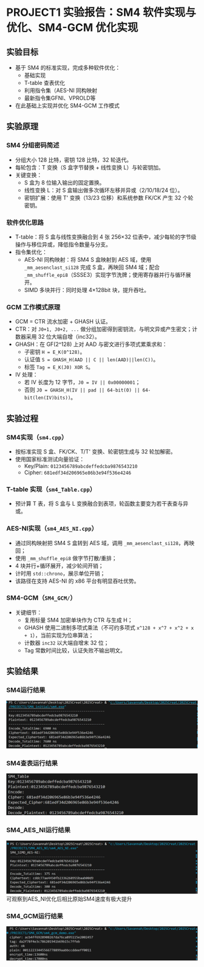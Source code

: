 # PROJECT1 实验报告：SM4 软件实现与优化、SM4-GCM 优化实现


## 实验目标
- 基于 SM4 的标准实现，完成多种软件优化：
  - 基础实现
  - T-table 查表优化
  - 利用指令集（AES-NI 同构映射
  - 最新指令集GFNI、VPROLD等
- 在此基础上实现并优化 SM4-GCM 工作模式


## 实验原理
### SM4 分组密码简述
- 分组大小 128 比特，密钥 128 比特，32 轮迭代。
- 每轮包含：T 变换（S 盒字节替换 + 线性变换 L）与轮密钥加。
- 关键变换：
  - S 盒为 8 位输入输出的固定置换。
  - 线性变换 L：对 S 盒输出做多次循环左移并异或（2/10/18/24 位）。
  - 密钥扩展：使用 T' 变换（13/23 位移）和系统参数 FK/CK 产生 32 个轮密钥。

### 软件优化思路
- T-table：将 S 盒与线性变换融合到 4 张 256×32 位表中，减少每轮的字节级操作与移位异或，降低指令数量与分支。
- 指令集优化：
  - AES-NI 同构映射：将 SM4 S 盒映射到 AES 域，使用 `_mm_aesenclast_si128` 完成 S 盒，再映回 SM4 域；配合 `_mm_shuffle_epi8`（SSSE3）实现字节洗牌；使用寄存器并行与循环展开。
  - SIMD 多块并行：同时处理 4×128bit 块，提升吞吐。


### GCM 工作模式原理
- GCM = CTR 流水加密 + GHASH 认证。
- CTR：对 `J0+1, J0+2, ...` 做分组加密得到密钥流，与明文异或产生密文；计数器采用 32 位大端自增（inc32）。
- GHASH：在 GF(2^128) 上对 AAD 与密文进行多项式累乘求和：
  - 子密钥 `H = E_K(0^128)`。
  - 认证值 `S = GHASH_H(AAD || C || len(AAD)||len(C))`。
  - 标签 `Tag = E_K(J0) XOR S`。
- IV 处理：
  - 若 IV 长度为 12 字节，`J0 = IV || 0x00000001`；
  - 否则 `J0 = GHASH_H(IV || pad || 64-bit(0) || 64-bit(len(IV)bits))`。

## 实验过程
### SM4实现（`sm4.cpp`）
- 按标准实现 S 盒、FK/CK、T/T' 变换、轮密钥生成与 32 轮加解密。
- 使用国家标准测试向量验证：
  - Key/Plain: `0123456789abcdeffedcba9876543210`
  - Cipher: `681edf34d206965e86b3e94f536e4246`

### T-table 实现（`sm4_Table.cpp`）
- 预计算 T 表，将 S 盒与 L 变换融合到表项，轮函数主要变为若干表查与异或。

### AES-NI实现（`sm4_AES_NI.cpp`）
- 通过同构映射把 SM4 S 盒转到 AES 域，调用 `_mm_aesenclast_si128`，再映回；
- 使用 `_mm_shuffle_epi8` 做字节打散/重排；
- 4 块并行+循环展开，减少轮间开销；
- 计时用 `std::chrono`，展示单位开销；
- 该路径在支持 AES-NI 的 x86 平台有明显吞吐优势。

### SM4-GCM（`SM4_GCM/`）
- 关键细节：
  - 复用标量 SM4 加密单块作为 CTR 与生成 H；
  - GHASH 使用二进制多项式乘法（不可约多项式 `x^128 + x^7 + x^2 + x + 1`），当前实现为位串算法；
  - 计数器 `inc32` 以大端自增末 32 位；
  - Tag 常数时间比较，认证失败不输出明文。


## 实验结果
### SM4运行结果
![alt text](picture/sm4.png)
### SM4查表运行结果
![alt text](picture/table.png)
### SM4_AES_NI运行结果
![alt text](picture/AES_NI.png)
可观察到AES_NI优化后相比原始SM4速度有极大提升
### SM4_GCM运行结果
![alt text](picture/sm4_gcm.png)



